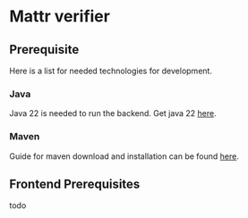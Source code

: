 # Mattr verifier
## Prerequisite

Here is a list for needed technologies for development.

### Java
Java 22 is needed to run the backend. Get java 22 [here](https://www.oracle.com/java/technologies/downloads/#jdk22-windows).

### Maven

Guide for maven download and installation can be found [here](https://phoenixnap.com/kb/install-maven-windows).

## Frontend Prerequisites

todo